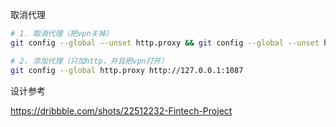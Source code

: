 取消代理

```bash
# 1. 取消代理（把vpn关掉）
git config --global --unset http.proxy && git config --global --unset https.proxy

# 2. 添加代理（只加http，并且把vpn打开）
git config --global http.proxy http://127.0.0.1:1087
```

设计参考

https://dribbble.com/shots/22512232-Fintech-Project
